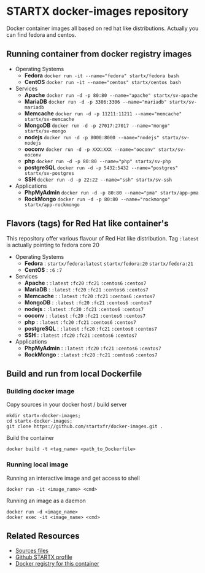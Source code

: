 # STARTX docker-images repository

Docker container images all based on red hat like distributions. Actually you can find fedora and centos.

## Running container from docker registry images

* Operating Systems
  * **Fedora** `docker run -it --name="fedora" startx/fedora bash`
  * **CentOS** `docker run -it --name="centos" startx/centos bash`
* Services
  * **Apache** `docker run -d -p 80:80 --name="apache" startx/sv-apache`
  * **MariaDB** `docker run -d -p 3306:3306 --name="mariadb" startx/sv-mariadb`
  * **Memcache** `docker run -d -p 11211:11211 --name="memcache" startx/sv-memcache`
  * **MongoDB** `docker run -d -p 27017:27017 --name="mongo" startx/sv-mongo`
  * **nodejs** `docker run -d -p 8000:8000 --name="nodejs" startx/sv-nodejs`
  * **ooconv** `docker run -d -p XXX:XXX --name="ooconv" startx/sv-ooconv`
  * **php** `docker run -d -p 80:80 --name="php" startx/sv-php`
  * **postgreSQL** `docker run -d -p 5432:5432 --name="postgres" startx/sv-postgres`
  * **SSH** `docker run -d -p 22:22 --name="ssh" startx/sv-ssh`
* Applications
  * **PhpMyAdmin** `docker run -d -p 80:80 --name="pma" startx/app-pma`
  * **RockMongo** `docker run -d -p 80:80 --name="rockmongo" startx/app-rockmongo`

## Flavors (tags) for Red Hat like container's

This repository offer various flavour of Red Hat like distribution. Tag `:latest` is actually pointing to fedora core 20

* Operating Systems
  * **Fedora** : `startx/fedora:latest` `startx/fedora:20` `startx/fedora:21`
  * **CentOS** : `:6` `:7`
* Services
  * **Apache** :  `:latest` `:fc20` `:fc21` `:centos6` `:centos7`
  * **MariaDB** : `:latest` `:fc20` `:fc21` `:centos6` `:centos7`
  * **Memcache** : `:latest` `:fc20` `:fc21` `:centos6` `:centos7`
  * **MongoDB** : `:latest` `:fc20` `:fc21` `:centos6` `:centos7`
  * **nodejs** : `:latest` `:fc20` `:fc21` `:centos6` `:centos7`
  * **ooconv** : `:latest` `:fc20` `:fc21` `:centos6` `:centos7`
  * **php** : `:latest` `:fc20` `:fc21` `:centos6` `:centos7`
  * **postgreSQL** : `:latest` `:fc20` `:fc21` `:centos6` `:centos7`
  * **SSH** : `:latest` `:fc20` `:fc21` `:centos6` `:centos7`
* Applications
  * **PhpMyAdmin** : `:latest` `:fc20` `:fc21` `:centos6` `:centos7`
  * **RockMongo** : `:latest` `:fc20` `:fc21` `:centos6` `:centos7`

## Build and run from local Dockerfile
### Building docker image
Copy sources in your docker host / build server

	mkdir startx-docker-images; 
	cd startx-docker-images;
	git clone https://github.com/startxfr/docker-images.git .

Build the container

	docker build -t <tag_name> <path_to_Dockerfile>

### Running local image
Running an interactive image and get access to shell

	docker run -it <image_name> <cmd>

Running an image as a daemon

	docker run -d <image_name>
	docker exec -it <image_name> <cmd>

## Related Resources
* [Sources files](https://github.com/startxfr/docker-images/tree/master/)
* [Github STARTX profile](https://github.com/startxfr/docker-images)
* [Docker registry for this container](https://registry.hub.docker.com/u/startx/fedora/)